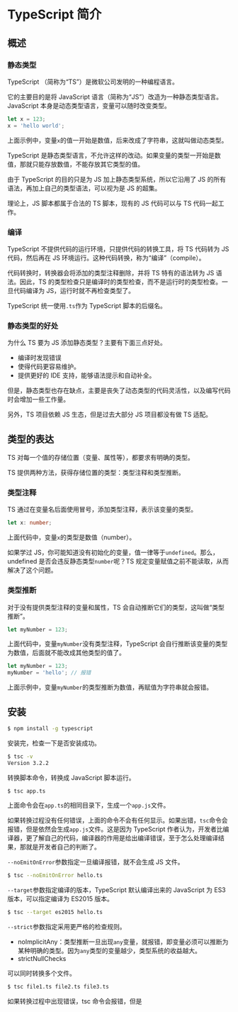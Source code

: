 # TypeScript 简介

## 概述

### 静态类型

TypeScript （简称为“TS”）是微软公司发明的一种编程语言。

它的主要目的是将 JavaScript 语言（简称为“JS”）改造为一种静态类型语言。JavaScript 本身是动态类型语言，变量可以随时改变类型。

```javascript
let x = 123;
x = 'hello world';
```

上面示例中，变量`x`的值一开始是数值，后来改成了字符串，这就叫做动态类型。

TypeScript 是静态类型语言，不允许这样的改动。如果变量的类型一开始是数值，那就只能存放数值，不能存放其它类型的值。

由于 TypeScript 的目的只是为 JS 加上静态类型系统，所以它沿用了 JS 的所有语法，再加上自己的类型语法，可以视为是 JS 的超集。

理论上，JS 脚本都属于合法的 TS 脚本，现有的 JS 代码可以与 TS 代码一起工作。

### 编译

TypeScript 不提供代码的运行环境，只提供代码的转换工具，将 TS 代码转为 JS 代码，然后再在 JS 环境运行。这种代码转换，称为“编译”（compile）。

代码转换时，转换器会将添加的类型注释删除，并将 TS 特有的语法转为 JS 语法。因此，TS 的类型检查只是编译时的类型检查，而不是运行时的类型检查。一旦代码编译为 JS，运行时就不再检查类型了。

TypeScript 统一使用`.ts`作为 TypeScript 脚本的后缀名。

### 静态类型的好处

为什么 TS 要为 JS 添加静态类型？主要有下面三点好处。

- 编译时发现错误
- 使得代码更容易维护。
- 提供更好的 IDE 支持，能够语法提示和自动补全。

但是，静态类型也存在缺点，主要是丧失了动态类型的代码灵活性，以及编写代码时会增加一些工作量。

另外，TS 项目依赖 JS 生态，但是过去大部分 JS 项目都没有做 TS 适配。

## 类型的表达

TS 对每一个值的存储位置（变量、属性等），都要求有明确的类型。

TS 提供两种方法，获得存储位置的类型：类型注释和类型推断。

### 类型注释

TS 通过在变量名后面使用冒号，添加类型注释，表示该变量的类型。

```typescript
let x: number;
```

上面代码中，变量`x`的类型是数值（number）。

如果学过 JS，你可能知道没有初始化的变量，值一律等于`undefined`。那么，undefined 是否会违反静态类型`number`呢？TS 规定变量赋值之前不能读取，从而解决了这个问题。

### 类型推断

对于没有提供类型注释的变量和属性，TS 会自动推断它们的类型，这叫做“类型推断”。

```typescript
let myNumber = 123;
```

上面代码中，变量`myNumber`没有类型注释，TypeScript 会自行推断该变量的类型为数值，后面就不能改成其他类型的值了。

```typescript
let myNumber = 123;
myNumber = 'hello'; // 报错
```

上面示例中，变量`myNumber`的类型推断为数值，再赋值为字符串就会报错。

## 安装

```bash
$ npm install -g typescript
```

安装完，检查一下是否安装成功。

```bash
$ tsc -v
Version 3.2.2
```

转换脚本命令，转换成 JavaScript 脚本运行。

```bash
$ tsc app.ts
```

上面命令会在`app.ts`的相同目录下，生成一个`app.js`文件。

如果转换过程没有任何错误，上面的命令不会有任何显示。如果出错，`tsc`命令会报错，但是依然会生成`app.js`文件。这是因为 TypeScript 作者认为，开发者比编译器，更了解自己的代码，编译器的作用是给出编译错误，至于怎么处理编译结果，那就是开发者自己的判断了。

`--noEmitOnError`参数指定一旦编译报错，就不会生成 JS 文件。

```bash
$ tsc --noEmitOnError hello.ts
```

`--target`参数指定编译的版本，TypeScript 默认编译出来的 JavaScript 为 ES3 版本，可以指定编译为 ES2015 版本。

```bash
$ tsc --target es2015 hello.ts
```

`--strict`参数指定采用更严格的检查规则。

- noImplicitAny：类型推断一旦出现`any`变量，就报错，即变量必须可以推断为某种明确的类型。因为`any`类型的变量越少，类型系统的收益越大。
- strictNullChecks

可以同时转换多个文件。

```bash
$ tsc file1.ts file2.ts file3.ts
```

如果转换过程中出现错误，tsc 命令会报错，但是